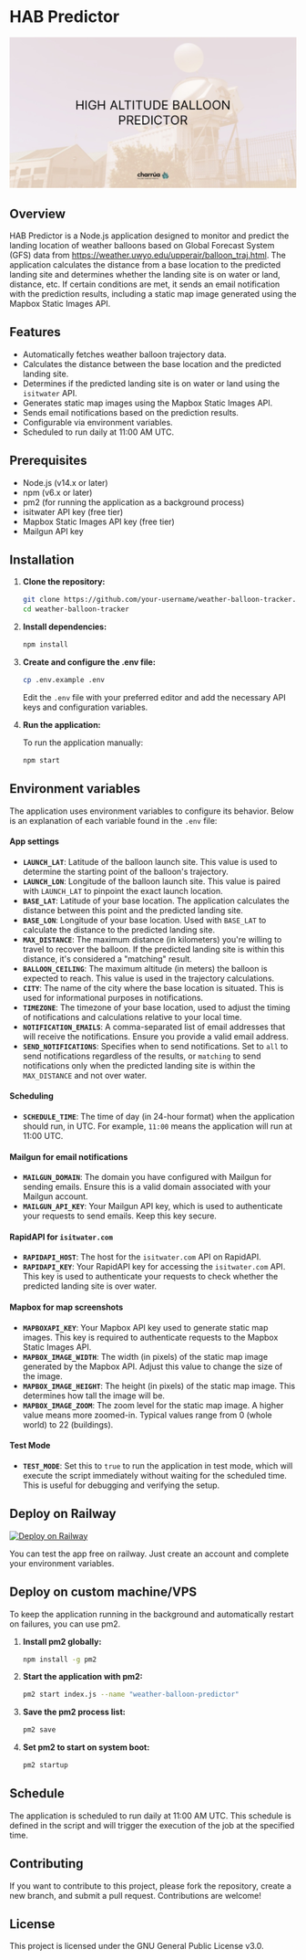# HAB Predictor

![HAB Predictor image](./img/hab-predictor.jpg)

## Overview

HAB Predictor is a Node.js application designed to monitor and predict the landing location of weather balloons based on Global Forecast System (GFS) data from https://weather.uwyo.edu/upperair/balloon_traj.html. The application calculates the distance from a base location to the predicted landing site and determines whether the landing site is on water or land, distance, etc. If certain conditions are met, it sends an email notification with the prediction results, including a static map image generated using the Mapbox Static Images API.

## Features

- Automatically fetches weather balloon trajectory data.
- Calculates the distance between the base location and the predicted landing site.
- Determines if the predicted landing site is on water or land using the `isitwater` API.
- Generates static map images using the Mapbox Static Images API.
- Sends email notifications based on the prediction results.
- Configurable via environment variables.
- Scheduled to run daily at 11:00 AM UTC.

## Prerequisites

- Node.js (v14.x or later)
- npm (v6.x or later)
- pm2 (for running the application as a background process)
- isitwater API key (free tier)
- Mapbox Static Images API key (free tier)
- Mailgun API key

## Installation

1. **Clone the repository:**

    ```bash
    git clone https://github.com/your-username/weather-balloon-tracker.git
    cd weather-balloon-tracker
    ```

1. **Install dependencies:**

    ```bash
    npm install
    ```

1. **Create and configure the .env file:**

    ```bash
    cp .env.example .env
    ```

    Edit the `.env` file with your preferred editor and add the necessary API keys and configuration variables.

1. **Run the application:**

    To run the application manually:
    ```bash
    npm start
    ```

## Environment variables

The application uses environment variables to configure its behavior. Below is an explanation of each variable found in the `.env` file:

#### App settings

- **`LAUNCH_LAT`**: Latitude of the balloon launch site. This value is used to determine the starting point of the balloon's trajectory.
- **`LAUNCH_LON`**: Longitude of the balloon launch site. This value is paired with `LAUNCH_LAT` to pinpoint the exact launch location.
- **`BASE_LAT`**: Latitude of your base location. The application calculates the distance between this point and the predicted landing site.
- **`BASE_LON`**: Longitude of your base location. Used with `BASE_LAT` to calculate the distance to the predicted landing site.
- **`MAX_DISTANCE`**: The maximum distance (in kilometers) you're willing to travel to recover the balloon. If the predicted landing site is within this distance, it's considered a "matching" result.
- **`BALLOON_CEILING`**: The maximum altitude (in meters) the balloon is expected to reach. This value is used in the trajectory calculations.
- **`CITY`**: The name of the city where the base location is situated. This is used for informational purposes in notifications.
- **`TIMEZONE`**: The timezone of your base location, used to adjust the timing of notifications and calculations relative to your local time.
- **`NOTIFICATION_EMAILS`**: A comma-separated list of email addresses that will receive the notifications. Ensure you provide a valid email address.
- **`SEND_NOTIFICATIONS`**: Specifies when to send notifications. Set to `all` to send notifications regardless of the results, or `matching` to send notifications only when the predicted landing site is within the `MAX_DISTANCE` and not over water.

#### Scheduling

- **`SCHEDULE_TIME`**: The time of day (in 24-hour format) when the application should run, in UTC. For example, `11:00` means the application will run at 11:00 UTC.

#### Mailgun for email notifications

- **`MAILGUN_DOMAIN`**: The domain you have configured with Mailgun for sending emails. Ensure this is a valid domain associated with your Mailgun account.
- **`MAILGUN_API_KEY`**: Your Mailgun API key, which is used to authenticate your requests to send emails. Keep this key secure.

#### RapidAPI for `isitwater.com`

- **`RAPIDAPI_HOST`**: The host for the `isitwater.com` API on RapidAPI.
- **`RAPIDAPI_KEY`**: Your RapidAPI key for accessing the `isitwater.com` API. This key is used to authenticate your requests to check whether the predicted landing site is over water.

#### Mapbox for map screenshots

- **`MAPBOXAPI_KEY`**: Your Mapbox API key used to generate static map images. This key is required to authenticate requests to the Mapbox Static Images API.
- **`MAPBOX_IMAGE_WIDTH`**: The width (in pixels) of the static map image generated by the Mapbox API. Adjust this value to change the size of the image.
- **`MAPBOX_IMAGE_HEIGHT`**: The height (in pixels) of the static map image. This determines how tall the image will be.
- **`MAPBOX_IMAGE_ZOOM`**: The zoom level for the static map image. A higher value means more zoomed-in. Typical values range from 0 (whole world) to 22 (buildings).

#### Test Mode

- **`TEST_MODE`**: Set this to `true` to run the application in test mode, which will execute the script immediately without waiting for the scheduled time. This is useful for debugging and verifying the setup.

## Deploy on Railway

[![Deploy on Railway](https://railway.app/button.svg)](https://railway.app/template/EtxB9v?referralCode=efO5Qu)

You can test the app free on railway. Just create an account and complete your environment variables.

## Deploy on custom machine/VPS

To keep the application running in the background and automatically restart on failures, you can use pm2.

1. **Install pm2 globally:**

    ```bash
    npm install -g pm2
    ```

1. **Start the application with pm2:**

    ```bash
    pm2 start index.js --name "weather-balloon-predictor"
    ```

1. **Save the pm2 process list:**

    ```bash
    pm2 save
    ```

1. **Set pm2 to start on system boot:**

    ```bash
    pm2 startup
    ```

## Schedule

The application is scheduled to run daily at 11:00 AM UTC. This schedule is defined in the script and will trigger the execution of the job at the specified time.

## Contributing

If you want to contribute to this project, please fork the repository, create a new branch, and submit a pull request. Contributions are welcome!

## License

This project is licensed under the GNU General Public License v3.0.
